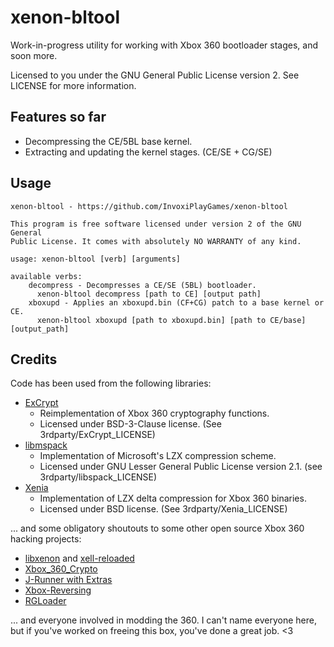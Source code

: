 # xenon-bltool

Work-in-progress utility for working with Xbox 360 bootloader stages, and soon more.

Licensed to you under the GNU General Public License version 2. See LICENSE for more information.

## Features so far

* Decompressing the CE/5BL base kernel.
* Extracting and updating the kernel stages. (CE/SE + CG/SE)

## Usage

```
xenon-bltool - https://github.com/InvoxiPlayGames/xenon-bltool

This program is free software licensed under version 2 of the GNU General
Public License. It comes with absolutely NO WARRANTY of any kind.

usage: xenon-bltool [verb] [arguments]

available verbs:
    decompress - Decompresses a CE/SE (5BL) bootloader.
      xenon-bltool decompress [path to CE] [output path]
    xboxupd - Applies an xboxupd.bin (CF+CG) patch to a base kernel or CE.
      xenon-bltool xboxupd [path to xboxupd.bin] [path to CE/base] [output_path]
```

## Credits

Code has been used from the following libraries:

* [ExCrypt](https://github.com/emoose/ExCrypt)
    * Reimplementation of Xbox 360 cryptography functions.
    * Licensed under BSD-3-Clause license. (See 3rdparty/ExCrypt_LICENSE)
* [libmspack](https://github.com/kyz/libmspack)
    * Implementation of Microsoft's LZX compression scheme.
    * Licensed under GNU Lesser General Public License version 2.1. (see 3rdparty/libspack_LICENSE)
* [Xenia](https://github.com/xenia-project/xenia)
    * Implementation of LZX delta compression for Xbox 360 binaries.
    * Licensed under BSD license. (See 3rdparty/Xenia_LICENSE)

... and some obligatory shoutouts to some other open source Xbox 360 hacking projects:

* [libxenon](https://github.com/Free60Project/libxenon) and [xell-reloaded](https://github.com/Free60Project/xell-reloaded)
* [Xbox_360_Crypto](https://github.com/GoobyCorp/Xbox_360_Crypto)
* [J-Runner with Extras](https://github.com/Octal450/J-Runner-with-Extras)
* [Xbox-Reversing](https://github.com/TEIR1plus2/Xbox-Reversing)
* [RGLoader](https://github.com/RGLoader/RGLoader-Patches)

... and everyone involved in modding the 360. I can't name everyone here, but if you've worked on freeing this box, you've done a great job. <3
